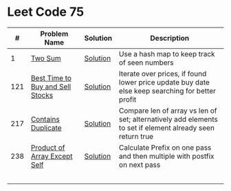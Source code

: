 # Leet Code 75


| #   | Problem Name                                                                                       | Solution                                    | Description                                                                                               |
|-----|----------------------------------------------------------------------------------------------------|---------------------------------------------|-----------------------------------------------------------------------------------------------------------|
| 1   | [Two Sum](https://leetcode.com/problems/two-sum/)                                                  | [Solution](two-sum.py)                      | Use a hash map to keep track of seen numbers                                                              |
| 121 | [Best Time to Buy and Sell Stocks](https://leetcode.com/problems/best-time-to-buy-and-sell-stock/) | [Solution](two-pointer.py)                  | Iterate over prices, if found lower price update buy date else keep searching for better profit           |
| 217 | [Contains Duplicate](https://leetcode.com/problems/contains-duplicate/)                            | [Solution](contains-duplicate.py)           | Compare len of array vs len of set; alternatively add elements to set if element already seen return true |
| 238 | [Product of Array Except Self](https://leetcode.com/problems/product-of-array-except-self/)        | [Solution](product-of-array-except-self.py) | Calculate Prefix on one pass and then multiple with postfix on next pass                                  |
|     |                                                                                                    |                                             |                                                                                                           |
|     |                                                                                                    |                                             |                                                                                                           |
|     |                                                                                                    |                                             |                                                                                                           |
|     |                                                                                                    |                                             |                                                                                                           |
|     |                                                                                                    |                                             |                                                                                                           |
